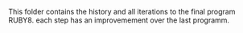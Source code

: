 This folder contains the history and all iterations to the final program RUBY8.
each step has an improvemement over the last programm.
